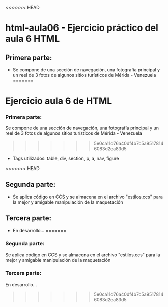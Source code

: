 <<<<<<< HEAD
# html-aula06 - Ejercicio práctico del aula 6 HTML

## Primera parte:

- Se compone de una sección de navegación, una fotografía principal y un reel de 3 fotos de algunos sitios turísticos de Mérida - Venezuela
=======
# Ejercicio aula 6 de HTML

### Primera parte:
Se compone de una sección de navegación, una fotografía principal y un reel de 3 fotos de algunos sitios turísticos de Mérida - Venezuela
>>>>>>> 5e0ca11d76a40df4b7c5a95178146083d2ea83d5

- Tags utilizados: table, div, section, p, a, nav, figure

<<<<<<< HEAD
## Segunda parte:

- Se aplica código en CCS y se almacena en el archivo "estilos.ccs" para la mejor y amigable manipulación de la maquetación

## Tercera parte:

- En desarrollo...
=======
### Segunda parte:
Se aplica código en CCS y se almacena en el archivo "estilos.ccs" para la mejor y amigable manipulación de la maquetación

### Tercera parte:
En desarrollo...
>>>>>>> 5e0ca11d76a40df4b7c5a95178146083d2ea83d5
